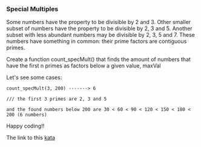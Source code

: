 ### Special Multiples

Some numbers have the property to be divisible by 2 and 3. Other smaller subset of numbers have the property to be divisible by 2, 3 and 5. Another subset with less abundant numbers may be divisible by 2, 3, 5 and 7. These numbers have something in common: their prime factors are contiguous primes.

Create a function count_specMult() that finds the amount of numbers that have the first n primes as factors below a given value, maxVal

Let's see some cases:
```
count_specMult(3, 200) -------> 6 

/// the first 3 primes are 2, 3 and 5

and the found numbers below 200 are 30 < 60 < 90 < 120 < 150 < 180 < 200 (6 numbers)
```
Happy coding!!  

The link to this [kata](https://www.codewars.com/kata/special-multiples/java)
